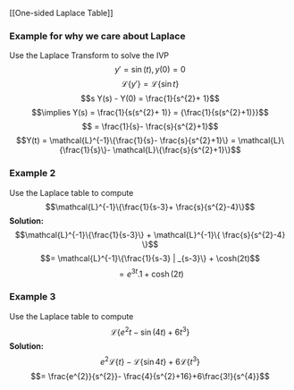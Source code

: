 
[[One-sided Laplace Table]]
### Example for why we care about Laplace 
Use the Laplace Transform to solve the IVP 
$$y' = \sin(t), y(0) = 0$$
$$\mathcal{L}\{y'\} = \mathcal{L}\{\sin t\}$$
$$s Y(s) - Y(0) = \frac{1}{s^{2}+ 1}$$
$$\implies Y(s) = \frac{1}{s(s^{2}+ 1)} = {\frac{1}{s(s^{2}+1)}}$$
$$ = \frac{1}{s}- \frac{s}{s^{2}+1}$$
$$Y(t) = \mathcal{L}^{-1}\{\frac{1}{s}- \frac{s}{s^{2}+1}\} = \mathcal{L}\{\frac{1}{s}\}- \mathcal{L}\{\frac{s}{s^{2}+1}\}$$

### Example 2 
Use the Laplace table to compute 
$$\mathcal{L}^{-1}\{\frac{1}{s-3}+ \frac{s}{s^{2}-4}\}$$
**Solution:**
$$\mathcal{L}^{-1}\{\frac{1}{s-3}\} + \mathcal{L}^{-1}\{ \frac{s}{s^{2}-4} \}$$
$$= \mathcal{L}^{-1}\{\frac{1}{s-3} | _{s-3}\} + \cosh(2t)$$
$$ = e^{3t}.1 + \cosh(2t)$$

### Example 3 
Use the Laplace table to compute 
$$\mathcal{L}\{e^{2}t - \sin(4t) + 6t^{3}\}$$
**Solution:**
$$e^{2}\mathcal{L}\{t\} - \mathcal{L}\{\sin 4t\} + 6\mathcal{L}\{t^3\}  $$
$$= \frac{e^{2}}{s^{2}}- \frac{4}{s^{2}+16}+6\frac{3!}{s^{4}}$$
